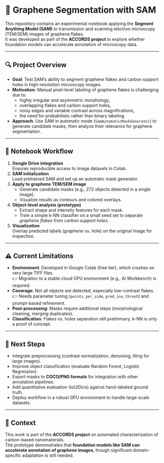 # 🧩 Graphene Segmentation with SAM

This repository contains an experimental notebook applying the **Segment Anything Model (SAM)** to transmission and scanning electron microscopy (TEM/SEM) images of graphene flakes.  
It was developed as part of the **ACCORDS project** to explore whether foundation models can accelerate annotation of microscopy data.

---

## 🔍 Project Overview

- **Goal**: Test SAM’s ability to segment graphene flakes and carbon support holes in high-resolution microscopy images.  
- **Motivation**: Manual pixel-level labeling of graphene flakes is challenging due to:
  - highly irregular and asymmetric morphology,
  - overlapping flakes and carbon support holes,
  - noisy edges and variable contrast across magnifications,
  - the need for probabilistic rather than binary labeling.  
- **Approach**: Use SAM in automatic mode (`SamAutomaticMaskGenerator`) to generate candidate masks, then analyze their relevance for graphene segmentation.

---

## 📓 Notebook Workflow

1. **Google Drive integration**  
   Ensures reproducible access to image datasets in Colab.  
2. **SAM initialization**  
   Load pretrained SAM and set up an automatic mask generator.  
3. **Apply to graphene TEM/SEM image**  
   - Generate candidate masks (e.g., 272 objects detected in a single image).  
   - Visualize results as contours and colored overlays.  
4. **Object-level analysis (prototype)**  
   - Extract shape and intensity features for each mask.  
   - Train a simple k-NN classifier on a small seed set to separate *graphene flakes* from *carbon support holes*.  
5. **Visualization**  
   Overlay predicted labels (graphene vs. hole) on the original image for inspection.

---

## ⚠️ Current Limitations

- **Environment**: Developed in Google Colab (free tier), which crashes on very large TIFF files.  
  👉 Migration to a stable cloud GPU environment (e.g., AI Workbench) is required.  
- **Coverage**: Not all objects are detected, especially low-contrast flakes.  
  👉 Needs parameter tuning (`points_per_side`, `pred_iou_thresh`) and prompt-based refinement.  
- **Post-processing**: Masks require additional steps (morphological cleaning, merging duplicates).  
- **Classification**: Flakes vs. holes separation still preliminary; k-NN is only a proof of concept.  

---

## 🚀 Next Steps

- Integrate preprocessing (contrast normalization, denoising, tiling for large images).  
- Improve object classification (evaluate Random Forest, Logistic Regression).  
- Export masks to **COCO/PNG formats** for integration with other annotation pipelines.  
- Add quantitative evaluation (IoU/Dice) against hand-labeled ground truth.  
- Deploy workflow in a robust GPU environment to handle large-scale datasets.  

---

## 📌 Context

This work is part of the **ACCORDS project** on automated characterization of carbon-based nanomaterials.  
The prototype demonstrates that **foundation models like SAM can accelerate annotation of graphene images**, though significant domain-specific adaptation is still needed.
